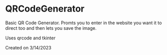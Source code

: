 # QRCodeGenerator

Basic QR Code Generator. Promts you to enter in the website you want it to direct too and then lets you save the image.

Uses qrcode and tkinter

Created on 3/14/2023

